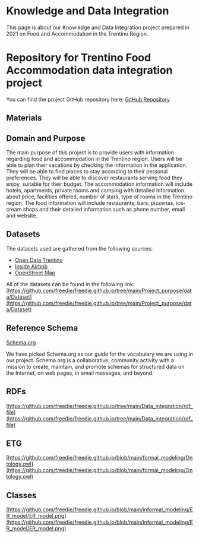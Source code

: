 # Knowledge and Data Integration

This page is about our Knowledge and Data Integration project prepared in 2021 on Food and Accommodation in the Trentino Region.


# Repository for Trentino Food Accommodation data integration project

You can find the project GitHub repository here: [GitHub Repository](https://github.com/freedie/freedie.github.io/)

## Materials

## Domain and Purpose

The main purpose of this project is to provide users with information regarding food and accommodation
in the Trentino region. Users will be able to plan their vacations by checking the
information in the application. They will be able to find places to stay according to their personal
preferences. They will be able to discover restaurants serving food they enjoy, suitable for their
budget.
The accommodation information will include hotels, apartments, private rooms and camping
with detailed information about price, facilities offered, number of stars, type of rooms in the
Trentino region. The food information will include restaurants, bars, pizzerias, ice-cream shops
and their detailed information such as phone number, email and website.

## Datasets

The datasets used are gathered from the following sources:
- [Open Data Trentino](https://dati.trentino.it/">)
- [Inside Airbnb](https://www.insideairbnb.com)
- [OpenStreet Map](https://www.openstreetmap.org)

All of the datasets can be found in the following link:
[https://github.com/freedie/freedie.github.io/tree/main/Project_purpose/data/Dataset](https://github.com/freedie/freedie.github.io/tree/main/Project_purpose/data/Dataset)

## Reference Schema

[Schema.org](https://www.schema.org/)

We have picked Schema.org as our guide for the vocabulary we are using in our project.
Schema.org is a collaborative, community activity with a mission to create, maintain, and
promote schemas for structured data on the Internet, on web pages, in email messages,
and beyond.

## RDFs

[https://github.com/freedie/freedie.github.io/tree/main/Data_integration/rdf_file](https://github.com/freedie/freedie.github.io/tree/main/Data_integration/rdf_file)


## ETG

[https://github.com/freedie/freedie.github.io/blob/main/formal_modeling/Ontology.owl](https://github.com/freedie/freedie.github.io/blob/main/formal_modeling/Ontology.owl)

## Classes

[https://github.com/freedie/freedie.github.io/blob/main/informal_modeling/ER_model/ER_model.png](https://github.com/freedie/freedie.github.io/blob/main/informal_modeling/ER_model/ER_model.png)


